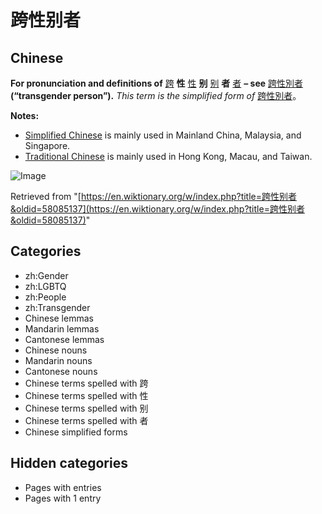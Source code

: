 # 跨性别者

## Chinese

**For pronunciation and definitions of** [跨](https://wiki/%E8%B7%A8#Chinese "跨") **性** [性](https://wiki/%E6%80%A7#Chinese "性") **别** [别](https://wiki/%E5%88%AB#Chinese "别") **者** [者](https://wiki/%E8%80%85#Chinese "者") **– see** [跨性別者](https://wiki/%E8%B7%A8%E6%80%A7%E5%88%A5%E8%80%85#Chinese "跨性別者") **(“transgender person”).** _This term is the simplified form of_ [跨性別者](https://wiki/%E8%B7%A8%E6%80%A7%E5%88%A5%E8%80%85#Chinese "跨性別者")。

**Notes:**

- [Simplified Chinese](https://en.wikipedia.org/wiki/Simplified_Chinese "w:Simplified Chinese") is mainly used in Mainland China, Malaysia, and Singapore.
- [Traditional Chinese](https://en.wikipedia.org/wiki/Traditional_Chinese "w:Traditional Chinese") is mainly used in Hong Kong, Macau, and Taiwan.

![Image](https://login.wikimedia.org/wiki/Special:CentralAutoLogin/start?useformat=desktop&type=1x1&usesul3=0)

Retrieved from "[https://en.wiktionary.org/w/index.php?title=跨性别者&oldid=58085137](https://en.wiktionary.org/w/index.php?title=跨性别者&oldid=58085137)"

## Categories
- zh:Gender
- zh:LGBTQ
- zh:People
- zh:Transgender
- Chinese lemmas
- Mandarin lemmas
- Cantonese lemmas
- Chinese nouns
- Mandarin nouns
- Cantonese nouns
- Chinese terms spelled with 跨
- Chinese terms spelled with 性
- Chinese terms spelled with 别
- Chinese terms spelled with 者
- Chinese simplified forms

## Hidden categories
- Pages with entries
- Pages with 1 entry